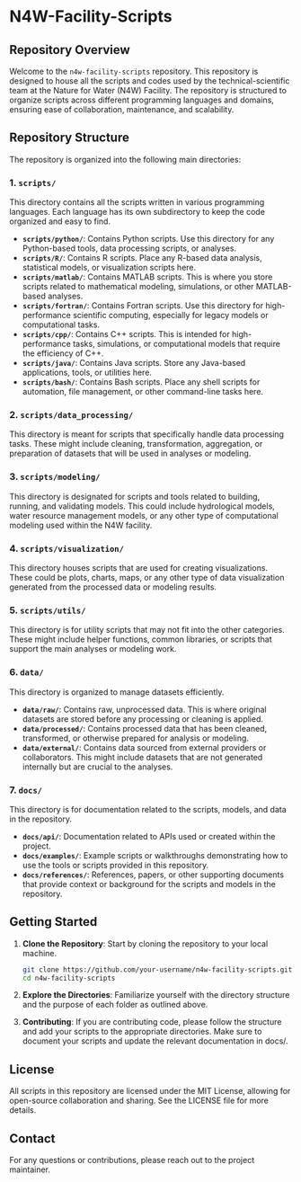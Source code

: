 # N4W-Facility-Scripts

## Repository Overview

Welcome to the `n4w-facility-scripts` repository. This repository is designed to house all the scripts and codes used by the technical-scientific team at the Nature for Water (N4W) Facility. 
The repository is structured to organize scripts across different programming languages and domains, ensuring ease of collaboration, maintenance, and scalability.

## Repository Structure

The repository is organized into the following main directories:

### 1. `scripts/`
This directory contains all the scripts written in various programming languages. Each language has its own subdirectory to keep the code organized and easy to find.

- **`scripts/python/`**: Contains Python scripts. Use this directory for any Python-based tools, data processing scripts, or analyses.
- **`scripts/R/`**: Contains R scripts. Place any R-based data analysis, statistical models, or visualization scripts here.
- **`scripts/matlab/`**: Contains MATLAB scripts. This is where you store scripts related to mathematical modeling, simulations, or other MATLAB-based analyses.
- **`scripts/fortran/`**: Contains Fortran scripts. Use this directory for high-performance scientific computing, especially for legacy models or computational tasks.
- **`scripts/cpp/`**: Contains C++ scripts. This is intended for high-performance tasks, simulations, or computational models that require the efficiency of C++.
- **`scripts/java/`**: Contains Java scripts. Store any Java-based applications, tools, or utilities here.
- **`scripts/bash/`**: Contains Bash scripts. Place any shell scripts for automation, file management, or other command-line tasks here.

### 2. `scripts/data_processing/`
This directory is meant for scripts that specifically handle data processing tasks. These might include cleaning, transformation, aggregation, or preparation of datasets that will be used in analyses or modeling.

### 3. `scripts/modeling/`
This directory is designated for scripts and tools related to building, running, and validating models. This could include hydrological models, water resource management models, or any other type of computational modeling used within the N4W facility.

### 4. `scripts/visualization/`
This directory houses scripts that are used for creating visualizations. These could be plots, charts, maps, or any other type of data visualization generated from the processed data or modeling results.

### 5. `scripts/utils/`
This directory is for utility scripts that may not fit into the other categories. These might include helper functions, common libraries, or scripts that support the main analyses or modeling work.

### 6. `data/`
This directory is organized to manage datasets efficiently.

- **`data/raw/`**: Contains raw, unprocessed data. This is where original datasets are stored before any processing or cleaning is applied.
- **`data/processed/`**: Contains processed data that has been cleaned, transformed, or otherwise prepared for analysis or modeling.
- **`data/external/`**: Contains data sourced from external providers or collaborators. This might include datasets that are not generated internally but are crucial to the analyses.

### 7. `docs/`
This directory is for documentation related to the scripts, models, and data in the repository.

- **`docs/api/`**: Documentation related to APIs used or created within the project.
- **`docs/examples/`**: Example scripts or walkthroughs demonstrating how to use the tools or scripts provided in this repository.
- **`docs/references/`**: References, papers, or other supporting documents that provide context or background for the scripts and models in the repository.

## Getting Started

1. **Clone the Repository**: Start by cloning the repository to your local machine.
   ```bash
   git clone https://github.com/your-username/n4w-facility-scripts.git
   cd n4w-facility-scripts

2. **Explore the Directories**: Familiarize yourself with the directory structure and the purpose of each folder as outlined above.

3. **Contributing**: If you are contributing code, please follow the structure and add your scripts to the appropriate directories. Make sure to document your scripts and update the relevant documentation in docs/.

## License 

All scripts in this repository are licensed under the MIT License, allowing for open-source collaboration and sharing. See the LICENSE file for more details.

## Contact

For any questions or contributions, please reach out to the project maintainer.

